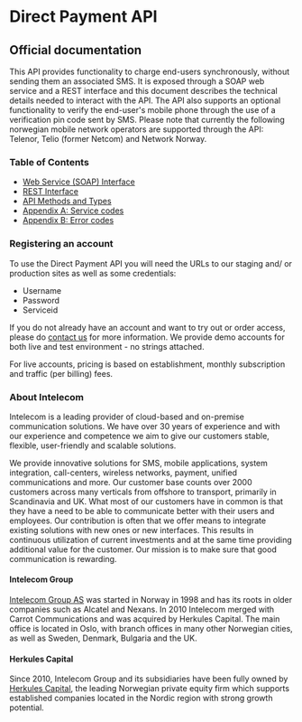 # Direct Payment API
## Official documentation

This API provides functionality to charge end-users synchronously, without sending them an associated SMS. It is exposed through a SOAP web service and a REST interface and this document describes the technical details needed to interact with the API. The API also supports an optional functionality to verify the end-user's mobile phone through the use of a verification pin code sent by SMS.
Please note that currently the following norwegian mobile network operators are supported through the API: Telenor, Telio (former Netcom) and Network Norway.


### Table of Contents

- [Web Service (SOAP) Interface](soap-interface.md)
- [REST Interface](rest-interface.md)
- [API Methods and Types](methods.md)
- [Appendix A: Service codes](service-codes.md)
- [Appendix B: Error codes](error-codes.md)
 

### Registering an account

To use the Direct Payment API you will need the URLs to our staging and/ or production sites as well as some credentials:

- Username 
- Password
- Serviceid


If you do not already have an account and want to try out or order access, please do [contact us](/sections/Contact.md) for more information. We provide demo accounts for both live and test environment - no strings attached. 

For live accounts, pricing is based on establishment, monthly subscription and traffic (per billing) fees. 


### About Intelecom 

Intelecom is a leading provider of cloud-based and on-premise communication solutions. We have over 30 years of experience and with our experience and competence we aim to give our customers stable, flexible, user-friendly and scalable solutions. 

We provide innovative solutions for SMS, mobile applications, system integration, call-centers, wireless networks, payment, unified communications and more. Our customer base counts over 2000 customers across many verticals from offshore to transport, primarily in Scandinavia and UK. What most of our customers have in common is that they have a need to be able to communicate better with their users and employees. Our contribution is often that we offer means to integrate existing solutions with new ones or new interfaces. This results in continuous utilization of current investments and at the same time providing additional value for the customer. Our mission is to make sure that good communication is rewarding. 

#### Intelecom Group
[Intelecom Group AS](http://www.intelecom.no) was started in Norway in 1998 and has its roots in older companies such as Alcatel and Nexans. In 2010 Intelecom merged with Carrot Communications and was acquired by Herkules Capital. The main office is located in Oslo, with branch offices in many other Norwegian cities, as well as Sweden, Denmark, Bulgaria and the UK. 

#### Herkules Capital
Since 2010, Intelecom Group and its subsidiaries have been fully owned by [Herkules Capital](http://www.herkulescapital.no/), the leading Norwegian private equity firm which supports established companies located in the Nordic region with strong growth potential.